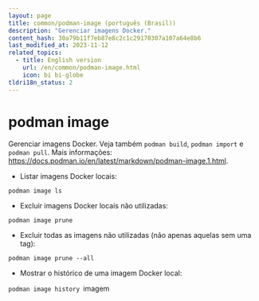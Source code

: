 ```yaml
---
layout: page
title: common/podman-image (português (Brasil))
description: "Gerenciar imagens Docker."
content_hash: 30a79b11f7eb87e8c2c1c29170307a107a64e8b6
last_modified_at: 2023-11-12
related_topics:
  - title: English version
    url: /en/common/podman-image.html
    icon: bi bi-globe
tldri18n_status: 2
---
```

# podman image

Gerenciar imagens Docker.
Veja também `podman build`, `podman import` e `podman pull`.
Mais informações: <https://docs.podman.io/en/latest/markdown/podman-image.1.html>.

- Listar imagens Docker locais:

`podman image ls`

- Excluir imagens Docker locais não utilizadas:

`podman image prune`

- Excluir todas as imagens não utilizadas (não apenas aquelas sem uma tag):

`podman image prune --all`

- Mostrar o histórico de uma imagem Docker local:

`podman image history `<span class="tldr-var badge badge-pill bg-dark-lm bg-white-dm text-white-lm text-dark-dm font-weight-bold">imagem</span>
